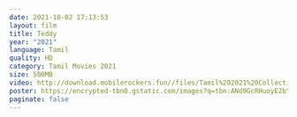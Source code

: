 ```yaml
---
date: 2021-10-02 17:13:53
layout: film
title: Teddy
year: "2021"
language: Tamil
quality: HD
category: Tamil Movies 2021
size: 500MB
video: http://download.mobilerockers.fun//files/Tamil%202021%20Collection/Teddy%20(2021)/Teddy%20(2021)%20Full%20Movies/Teddy%20(2021)%20HDRip/Teddy%20(2021)%20HDRip%20Single%20Part.mp4
poster: https://encrypted-tbn0.gstatic.com/images?q=tbn:ANd9GcRHuoyE2bYdYPILCT2soZG06eIIZUEk3011Qw&usqp=CAU
paginate: false
---
```

